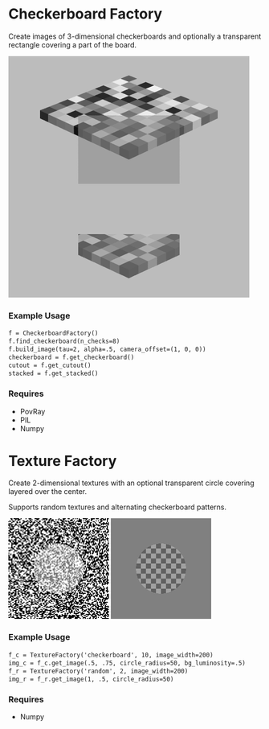 # Checkerboard Factory
Create images of 3-dimensional checkerboards and optionally a transparent rectangle covering a part of the board.

![3D checkerboard](./example_images/checkerboard_stacked.png)

### Example Usage
```
f = CheckerboardFactory()
f.find_checkerboard(n_checks=8)
f.build_image(tau=2, alpha=.5, camera_offset=(1, 0, 0))
checkerboard = f.get_checkerboard()
cutout = f.get_cutout()
stacked = f.get_stacked()
```

### Requires
- PovRay
- PIL
- Numpy

# Texture Factory
Create 2-dimensional textures with an optional transparent circle covering layered over the center.

Supports random textures and alternating checkerboard patterns.

![Texture Random](./example_images/texture_random.png)
![Texture Checkerboard](./example_images/texture_checkerboard.png)

### Example Usage
```
f_c = TextureFactory('checkerboard', 10, image_width=200)
img_c = f_c.get_image(.5, .75, circle_radius=50, bg_luminosity=.5)
f_r = TextureFactory('random', 2, image_width=200)
img_r = f_r.get_image(1, .5, circle_radius=50)
```

### Requires
- Numpy